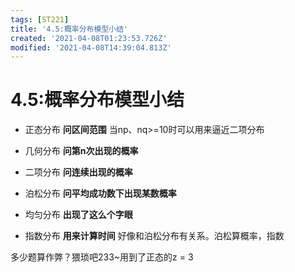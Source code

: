 ```yaml
---
tags: [ST221]
title: '4.5:概率分布模型小结'
created: '2021-04-08T01:23:53.726Z'
modified: '2021-04-08T14:39:04.813Z'
---
```


# 4.5:概率分布模型小结
- 正态分布
**问区间范围**
当np、nq>=10时可以用来逼近二项分布

- 几何分布
**问第n次出现的概率**

- 二项分布
**问连续出现的概率**

- 泊松分布
**问平均成功数下出现某数概率**

- 均匀分布
**出现了这么个字眼**

- 指数分布
**用来计算时间**
好像和泊松分布有关系。泊松算概率，指数


多少题算作弊？猥琐吧233~用到了正态的z = 3
